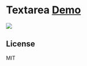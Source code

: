 # Textarea [Demo](https://faustienf.github.io/textarea)
![](https://raw.githubusercontent.com/faustienf/textarea/public/textarea.png)

## License
MIT

